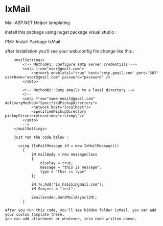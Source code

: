 # IxMail
Mail ASP.NET Helper tamplating

install this package using nuget package visual studio : 

PM> Install-Package IxMail 

after installation you'll see your web.config file change like this :


		<mailSettings>
			<!-- Method#1: Configure smtp server credentials -->
			<smtp from="user@gmail.com">
				<network enableSsl="true" host="smtp.gmail.com" port="587" userName="user@gmail.com" password="password" />
			</smtp>
			
			<!-- Method#2: Dump emails to a local directory -->
			<!--
			<smtp from="some-email@gmail.com" deliveryMethod="SpecifiedPickupDirectory">
				<network host="localhost"/>
				<specifiedPickupDirectory pickupDirectoryLocation="c:\temp\"/>
			</smtp>
			-->
		</mailSettings>
		
		just run the code below :
		
          using (IxMailMessage iM = new IxMailMessage())
            {
                iM.mailBody = new messageClass
                {
                    display = true,
                    message = "this is message",
                    type = "this is type"
                };

                iM.To.Add("ix.habibi@gmail.com");
                iM.Subject = "test";

                EmailSender.SendMailAsync(iM);
            }
            
    after you run this code, you'll see hidden folder ixMail, you can add your custom tamplate there.
    you can add attachment or whatever, into code written above.
